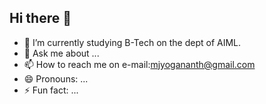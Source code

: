 ## Hi there 👋

<!--
**Yogananth22aml/Yogananth22aml** is a ✨ _special_ ✨ repository because its `README.md` (this file) appears on your GitHub profile.

Here are some ideas to get you started:
-->


- 🌱 I’m currently studying B-Tech on the dept of AIML.
- 💬 Ask me about ...
- 📫 How to reach me on e-mail:mjyogananth@gmail.com
- 😄 Pronouns: ...
- ⚡ Fun fact: ...

